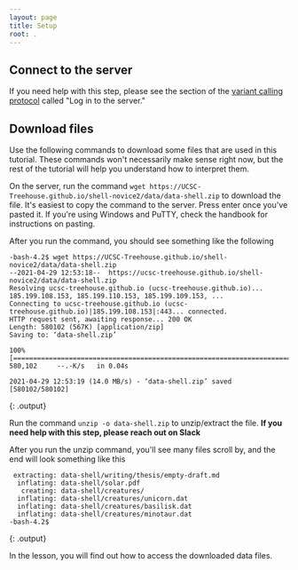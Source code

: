 ```yaml
---
layout: page
title: Setup
root: .
---
```


## Connect to the server
If you need help with this step, please see the section of the [variant calling protocol](https://docs.google.com/document/d/1nzDhrHuUwQqAR_CeNkPTANjEzozcomwcT7n4ixP2MR8/edit#heading=h.yiav797oa3t3) called "Log in to the server." 

## Download files
Use the following commands to download some files that are used in this tutorial. These commands won't necessarily make sense right now, but the rest of the tutorial will help you understand how to interpret them.

On the server, run the command `wget https://UCSC-Treehouse.github.io/shell-novice2/data/data-shell.zip` to download the file. It's easiest to copy the command to the server. Press enter once you've pasted it. If you're using Windows and PuTTY, check the handbook for instructions on pasting.
   
After you run the command, you should see something like the following
~~~   
-bash-4.2$ wget https://UCSC-Treehouse.github.io/shell-novice2/data/data-shell.zip
--2021-04-29 12:53:18--  https://ucsc-treehouse.github.io/shell-novice2/data/data-shell.zip
Resolving ucsc-treehouse.github.io (ucsc-treehouse.github.io)... 185.199.108.153, 185.199.110.153, 185.199.109.153, ...
Connecting to ucsc-treehouse.github.io (ucsc-treehouse.github.io)|185.199.108.153|:443... connected.
HTTP request sent, awaiting response... 200 OK
Length: 580102 (567K) [application/zip]
Saving to: ‘data-shell.zip’

100%[===================================================================================================>] 580,102     --.-K/s   in 0.04s   

2021-04-29 12:53:19 (14.0 MB/s) - ‘data-shell.zip’ saved [580102/580102]

~~~
{: .output}

Run the command `unzip -o data-shell.zip` to unzip/extract the file. **If you need help with this step, please reach out on Slack**

After you run the unzip command, you'll see many files scroll by, and the end will look something like this
~~~   
 extracting: data-shell/writing/thesis/empty-draft.md  
  inflating: data-shell/solar.pdf    
   creating: data-shell/creatures/
  inflating: data-shell/creatures/unicorn.dat  
  inflating: data-shell/creatures/basilisk.dat  
  inflating: data-shell/creatures/minotaur.dat  
-bash-4.2$ 
~~~
{: .output}

In the lesson, you will find out how to access the downloaded data files.


